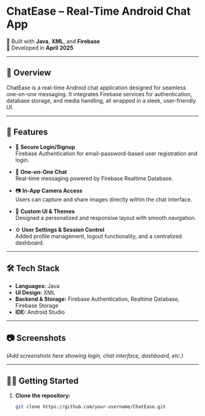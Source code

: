 # ChatEase – Real-Time Android Chat App

📱 Built with **Java**, **XML**, and **Firebase**  
📅 Developed in **April 2025**

---

## 📌 Overview

ChatEase is a real-time Android chat application designed for seamless one-on-one messaging. It integrates Firebase services for authentication, database storage, and media handling, all wrapped in a sleek, user-friendly UI.

---

## 🚀 Features

- 🔐 **Secure Login/Signup**  
  Firebase Authentication for email-password-based user registration and login.

- 💬 **One-on-One Chat**  
  Real-time messaging powered by Firebase Realtime Database.

- 📷 **In-App Camera Access**  
  Users can capture and share images directly within the chat interface.

- 🎨 **Custom UI & Themes**  
  Designed a personalized and responsive layout with smooth navigation.

- ⚙️ **User Settings & Session Control**  
  Added profile management, logout functionality, and a centralized dashboard.

---

## 🛠️ Tech Stack

- **Languages:** Java  
- **UI Design:** XML  
- **Backend & Storage:** Firebase Authentication, Realtime Database, Firebase Storage  
- **IDE:** Android Studio

---

## 📷 Screenshots

*(Add screenshots here showing login, chat interface, dashboard, etc.)*

---

## 🧑‍💻 Getting Started

1. **Clone the repository:**
   ```bash
   git clone https://github.com/your-username/ChatEase.git
